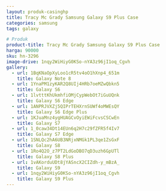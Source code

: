 ```yaml
---
layout: produk-casinghp
title: Tracy Mc Grady Samsung Galaxy S9 Plus Case
categories: samsung
tags: galaxy

# Produk
product-title: Tracy Mc Grady Samsung Galaxy S9 Plus Case
harga: 90000
sku: hn-3296
image-drive: 1nqy2WiHiyG0KSo-nYA3z96jI1oq_Cgvh
gallery:
  - url: 1BqKNaOpXyLoo1cR5tv4oO1hXnp4_651m
    title: Galaxy Note 8
  - url: 1YnaPM1zyKAR2Q8UIj4HRb7oeMZwQbkn5
    title: Galaxy S6
  - url: 1lvtttKhUkmhfiOMjCypWebOt7iGuUQnk
    title: Galaxy S6 Edge
  - url: 1ANPRJVXZj5QIPrTEHXrnSUWf4oMWEsQY
    title: Galaxy S6 Edge Plus
  - url: 1KJuaMnz4ygHUAGCvOyiEWiFcvsCSCwEn
    title: Galaxy S7
  - url: 1_0caw34Dt14EUn6q2H7c29fZFR5f4Iv7
    title: Galaxy S7 Edge
  - url: 1SNLQc2hA6UB3NRjxNMGk1PL3qe1ZsGxF
    title: Galaxy S8
  - url: 1Ro4Q2O_z7PT2LdGoDBO7qD3uzh6GpUTl
    title: Galaxy S8 Plus
  - url: 1vAKorduUDt8jYASncX2CIZdh-y_mBzA_
    title: Galaxy S9
  - url: 1nqy2WiHiyG0KSo-nYA3z96jI1oq_Cgvh
    title: Galaxy S9 Plus
---
```

